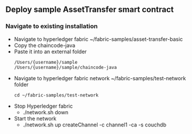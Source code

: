 ## Deploy sample AssetTransfer smart contract

### Navigate to existing installation
- Navigate to hyperledger fabric ~/fabric-samples/asset-transfer-basic
- Copy the chaincode-java
- Paste it into an external folder
    ```
    /Users/{username}/sample
    /Users/{username}/sample/chaincode-java
- Navigate to hyperledger fabric network ~/fabric-samples/test-network folder
    ```
    cd ~/fabric-samples/test-network
- Stop Hyperledger fabric
    - ./network.sh down
- Start the network 
    - ./network.sh up createChannel -c channel1 -ca -s couchdb

